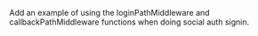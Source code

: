 Add an example of using the loginPathMiddleware and callbackPathMiddleware functions when doing social auth signin.